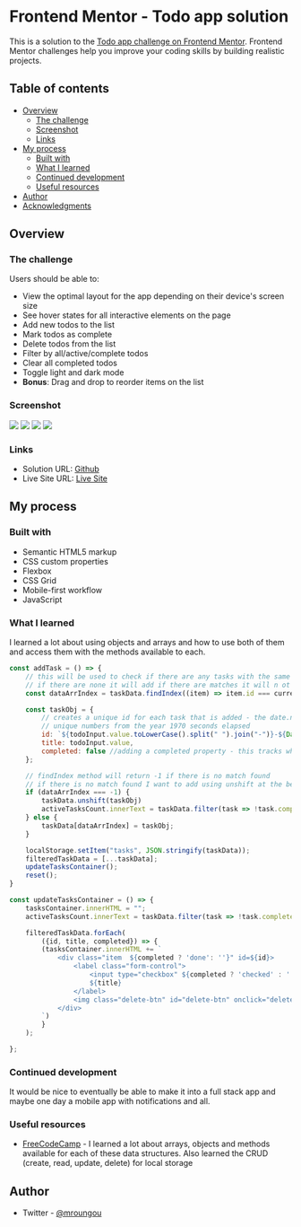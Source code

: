 # Frontend Mentor - Todo app solution

This is a solution to the [Todo app challenge on Frontend Mentor](https://www.frontendmentor.io/challenges/todo-app-Su1_KokOW). Frontend Mentor challenges help you improve your coding skills by building realistic projects. 

## Table of contents

- [Overview](#overview)
  - [The challenge](#the-challenge)
  - [Screenshot](#screenshot)
  - [Links](#links)
- [My process](#my-process)
  - [Built with](#built-with)
  - [What I learned](#what-i-learned)
  - [Continued development](#continued-development)
  - [Useful resources](#useful-resources)
- [Author](#author)
- [Acknowledgments](#acknowledgments)

## Overview

### The challenge

Users should be able to:

- View the optimal layout for the app depending on their device's screen size
- See hover states for all interactive elements on the page
- Add new todos to the list
- Mark todos as complete
- Delete todos from the list
- Filter by all/active/complete todos
- Clear all completed todos
- Toggle light and dark mode
- **Bonus**: Drag and drop to reorder items on the list

### Screenshot

![](./desktop-light.png)
![](./desktop-dark.png)
![](./mobile-light.png)
![](./mobile-dark.png)

### Links

- Solution URL: [Github](https://github.com/mroungou/todo-app-main)
- Live Site URL: [Live Site](https://mroungou.github.io/todo-app-main/)

## My process

### Built with

- Semantic HTML5 markup
- CSS custom properties
- Flexbox
- CSS Grid
- Mobile-first workflow
- JavaScript

### What I learned

I learned a lot about using objects and arrays and how to use both of them and access them with the methods available to each. 

```js
const addTask = () => {
    // this will be used to check if there are any tasks with the same id - 
    // if there are none it will add if there are matches it will n ot
    const dataArrIndex = taskData.findIndex((item) => item.id === currentTask.id);

    const taskObj = {
        // creates a unique id for each task that is added - the date.now() method will
        // unique numbers from the year 1970 seconds elapsed
        id: `${todoInput.value.toLowerCase().split(" ").join("-")}-${Date.now()}`,
        title: todoInput.value,
        completed: false //adding a completed property - this tracks whether a task has been completed
    };

    // findIndex method will return -1 if there is no match found
    // if there is no match found I want to add using unshift at the beginning of the array
    if (dataArrIndex === -1) {
        taskData.unshift(taskObj)
        activeTasksCount.innerText = taskData.filter(task => !task.completed).length;
    } else {
        taskData[dataArrIndex] = taskObj;
    }

    localStorage.setItem("tasks", JSON.stringify(taskData));
    filteredTaskData = [...taskData];
    updateTasksContainer();
    reset();
}

const updateTasksContainer = () => {
    tasksContainer.innerHTML = "";
    activeTasksCount.innerText = taskData.filter(task => !task.completed).length;

    filteredTaskData.forEach(
        ({id, title, completed}) => {
        (tasksContainer.innerHTML += `
            <div class="item  ${completed ? 'done': ''}" id=${id}>
                <label class="form-control">
                    <input type="checkbox" ${completed ? 'checked' : ''} onclick="toggleCompleted(this)">
                    ${title}
                </label>
                <img class="delete-btn" id="delete-btn" onclick="deleteTask(this)" src="./images/icon-cross.svg" alt="Delete Task">
            </div>
        `)
        }
    );

};

```

### Continued development
It would be nice to eventually be able to make it into a full stack app and maybe one day a mobile app with notifications and all.

### Useful resources

- [FreeCodeCamp](https://www.freecodecamp.org/learn/javascript-algorithms-and-data-structures-v8/learn-localstorage-by-building-a-todo-app/step-65) - I learned a lot about arrays, objects and methods available for each of these data structures. Also learned the CRUD (create, read, update, delete) for local storage
## Author
- Twitter - [@mroungou](https://x.com/mroungou)
